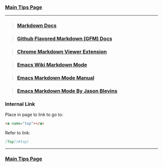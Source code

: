 <script>
// This doesn't work because HTML is generated after page load 
function otherTabLink() {
	var links = document.links;

	for (var i = 0, linksLength = links.length; i < linksLength; i++) {
		if (links[i].hostname != window.location.hostname) {
			links[i].target = '_blank';
		}
		console.log("Link: ", links[i].hostname);
	}
}
document.onload = otherTabLink();

</script>

### [Main Tips Page](/Users/sfulle176/Src/docs/tips.md)

----------

> ### [Markdown Docs](https://www.markdownguide.org/)

> ### [Github Flavored Markdown (GFM) Docs](https://github.github.com/gfm/)

> ### [Chrome Markdown Viewer Extension](https://github.com/simov/markdown-viewer)

> ### [Emacs Wiki Markdown Mode](https://www.emacswiki.org/emacs/MarkdownMode)

> ### [Emacs Markdown Mode Manual](https://leanpub.com/markdown-mode/read)

> ### [Emacs Markdown Mode By Jason Blevins](https://jblevins.org/projects/markdown-mode/)

### Internal Link
Place in page to link to go to:

```html
<a name="top"></a>
```

Refer to link:

```markdown
[Top](#top)
```

----------

### [Main Tips Page](/Users/sfulle176/Src/docs/tips.md)
